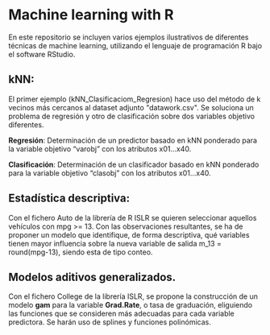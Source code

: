 # Machine learning with R

En este repositorio se incluyen varios ejemplos ilustrativos de diferentes técnicas de machine learning, utilizando el lenguaje de 
programación R bajo el software RStudio.


## kNN: 

El primer ejemplo (kNN_Clasificaciom_Regresion) hace uso del método de k vecinos más cercanos al dataset adjunto "datawork.csv". 
Se soluciona un problema de regresión y otro de clasificación sobre dos variables objetivo diferentes.

**Regresión**: Determinación de un predictor basado en kNN ponderado para la variable objetivo “varobj” con los atributos x01…x40. 

**Clasificación**: Determinación de un clasificador basado en kNN ponderado para la variable objetivo “clasobj” con los atributos x01…x40. 

## Estadística descriptiva:

Con el fichero Auto de la librería de R ISLR se quieren seleccionar aquellos vehículos con mpg >= 13. Con las observaciones resultantes,
se ha de proponer un modelo que identifique, de forma descriptiva, qué variables tienen mayor influencia sobre la nueva variable de salida
m_13 = round(mpg-13), siendo esta de tipo conteo.

## Modelos aditivos generalizados.

Con el fichero College de la librería ISLR, se propone la construcción de un modelo **gam** para la variable **Grad.Rate**, o tasa de 
graduación, eliguiendo las funciones que se consideren más adecuadas para cada variable predictora. Se harán uso de splines y funciones 
polinómicas.

